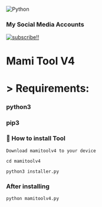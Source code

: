 ![Python](https://img.shields.io/badge/python-3670A0?style=for-the-badge&logo=python&logoColor=ffdd54)

### My Social Media Accounts
[![subscribe!!](https://img.shields.io/badge/YouTube-%23FF0000.svg?logo=YouTube&logoColor=white)](https://youtube.com/@katilmami1473) 

# Mami Tool V4


# > Requirements:

### python3
### pip3


### 📌 How to install Tool



`Download mamitoolv4 to your device`

```cd mamitoolv4```

`python3 installer.py`

### After installing

`python mamitoolv4.py`


